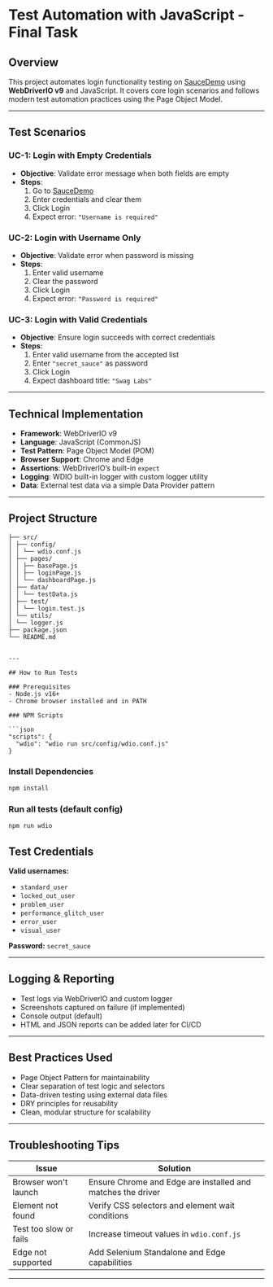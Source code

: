 # Test Automation with JavaScript - Final Task 

## Overview
This project automates login functionality testing on [SauceDemo](https://www.saucedemo.com/) using **WebDriverIO v9** and JavaScript. It covers core login scenarios and follows modern test automation practices using the Page Object Model.

---

## Test Scenarios

### UC-1: Login with Empty Credentials
- **Objective**: Validate error message when both fields are empty
- **Steps**:
  1. Go to [SauceDemo](https://www.saucedemo.com/)
  2. Enter credentials and clear them
  3. Click Login
  4. Expect error: `"Username is required"`

### UC-2: Login with Username Only
- **Objective**: Validate error when password is missing
- **Steps**:
  1. Enter valid username
  2. Clear the password
  3. Click Login
  4. Expect error: `"Password is required"`

### UC-3: Login with Valid Credentials
- **Objective**: Ensure login succeeds with correct credentials
- **Steps**:
  1. Enter valid username from the accepted list
  2. Enter `"secret_sauce"` as password
  3. Click Login
  4. Expect dashboard title: `"Swag Labs"`

---

## Technical Implementation

- **Framework**: WebDriverIO v9
- **Language**: JavaScript (CommonJS)
- **Test Pattern**: Page Object Model (POM)
- **Browser Support**: Chrome and Edge
- **Assertions**: WebDriverIO’s built-in `expect`
- **Logging**: WDIO built-in logger with custom logger utility
- **Data**: External test data via a simple Data Provider pattern

---

## Project Structure
```plaintext
├── src/
│ ├── config/
│ │ └── wdio.conf.js
│ ├── pages/
│ │ ├── basePage.js
│ │ ├── loginPage.js
│ │ └── dashboardPage.js
│ ├── data/
│ │ └── testData.js
│ ├── test/
│ │ └── login.test.js
│ └── utils/
│ └── logger.js
├── package.json
└── README.md


---

## How to Run Tests

### Prerequisites
- Node.js v16+  
- Chrome browser installed and in PATH

### NPM Scripts

```json
"scripts": {
  "wdio": "wdio run src/config/wdio.conf.js"
}
```

### Install Dependencies
```bash
npm install
```

### Run all tests (default config)
```bash
npm run wdio
```


## Test Credentials

**Valid usernames:**

- `standard_user`
- `locked_out_user`
- `problem_user`
- `performance_glitch_user`
- `error_user`
- `visual_user`

**Password:** `secret_sauce`

---

## Logging & Reporting

- Test logs via WebDriverIO and custom logger
- Screenshots captured on failure (if implemented)
- Console output (default)
- HTML and JSON reports can be added later for CI/CD

---

## Best Practices Used

- Page Object Pattern for maintainability  
- Clear separation of test logic and selectors  
- Data-driven testing using external data files  
- DRY principles for reusability  
- Clean, modular structure for scalability

---

## Troubleshooting Tips

| Issue                    | Solution                                              |
|--------------------------|-------------------------------------------------------|
| Browser won't launch     | Ensure Chrome and Edge are installed and matches the driver    |
| Element not found        | Verify CSS selectors and element wait conditions     |
| Test too slow or fails   | Increase timeout values in `wdio.conf.js`            |
| Edge not supported       | Add Selenium Standalone and Edge capabilities        |

---


